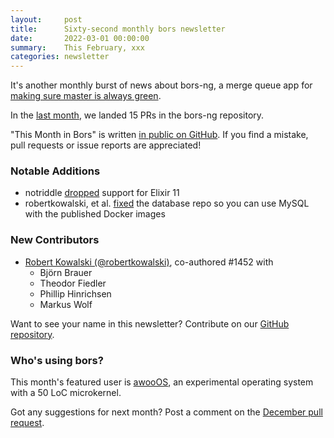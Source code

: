 ```yaml
---
layout:     post
title:      Sixty-second monthly bors newsletter
date:       2022-03-01 00:00:00
summary:    This February, xxx
categories: newsletter
---
```


It's another monthly burst of news about bors-ng, a merge queue app for [making sure master is always green](https://github.com/intellij-rust/intellij-rust/blob/16c13f8664f36566514a993c57976020184ebbe0/MAINTAINING.md#accepting-pull-requests).

In the [last month](https://github.com/bors-ng/bors-ng/pulls?q=is%3Apr+is%3Amerged+closed%3A2022-02-01..2022-02-28),
we landed 15 PRs in the bors-ng repository.

"This Month in Bors" is written [in public on GitHub][GitHub for TMiB].
If you find a mistake, pull requests or issue reports are appreciated!

[GitHub for TMiB]: https://github.com/bors-ng/bors-ng.github.io


### Notable Additions

* notriddle [dropped](https://github.com/bors-ng/bors-ng/pull/1464) support for Elixir 11
* robertkowalski, et al. [fixed](https://github.com/bors-ng/bors-ng/pull/1452) the database repo so you can use MySQL with the published Docker images


### New Contributors

* [Robert Kowalski (@robertkowalski)](https://github.com/robertkowalski), co-authored #1452 with
  * Björn Brauer
  * Theodor Fiedler
  * Phillip Hinrichsen
  * Markus Wolf

Want to see your name in this newsletter? Contribute on our [GitHub repository](https://github.com/bors-ng/bors-ng).


### Who's using bors?

This month's featured user is [awooOS](https://github.com/awooos/awooos), an experimental operating system with a 50 LoC microkernel.

Got any suggestions for next month?
Post a comment on the [December pull request](https://github.com/bors-ng/bors-ng.github.io/pull/___).
